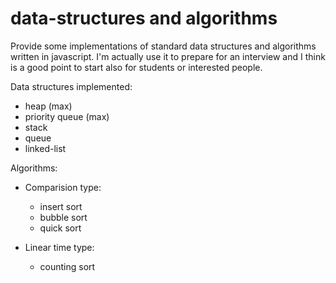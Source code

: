 # data-structures and algorithms
Provide some implementations of standard data structures and algorithms written in javascript.
I'm actually use it to prepare for an interview and I think is a good point to start also for students or interested people.

Data structures implemented:
- heap (max)
- priority queue (max)
- stack
- queue
- linked-list

Algorithms:
- Comparision type:
	- insert sort
	- bubble sort
	- quick sort

- Linear time type:
	- counting sort